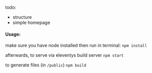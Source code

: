 todo:
- structure
- simple homepage

#### Usage:
make sure you have node installed
then run in terminal:
`npm install`

afterwards, to serve via eleventys build server
`npm start`

to generate files (in `/public`)
`npm build`